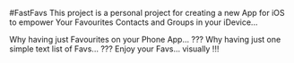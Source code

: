 #FastFavs
This project is a personal project for creating a new App for iOS to empower Your Favourites Contacts and Groups in your iDevice... 

Why having just Favourites on your Phone App... ??? 
Why having just one simple text list of Favs... ???
Enjoy your Favs... visually !!!